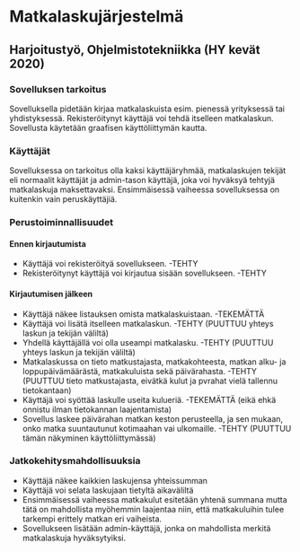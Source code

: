 # Matkalaskujärjestelmä
## Harjoitustyö, Ohjelmistotekniikka (HY kevät 2020)

### Sovelluksen tarkoitus
Sovelluksella pidetään kirjaa matkalaskuista esim. pienessä yrityksessä tai 
yhdistyksessä. Rekisteröitynyt käyttäjä voi tehdä itselleen matkalaskun.
Sovellusta käytetään graafisen käyttöliittymän kautta.

### Käyttäjät
Sovelluksessa on tarkoitus olla kaksi käyttäjäryhmää, matkalaskujen tekijät 
eli normaalit käyttäjät ja admin-tason käyttäjä, joka voi hyväksyä tehtyjä 
matkalaskuja maksettavaksi. Ensimmäisessä vaiheessa sovelluksessa on kuitenkin
vain peruskäyttäjiä.

### Perustoiminnallisuudet
#### Ennen kirjautumista
* Käyttäjä voi rekisteröityä sovellukseen. -TEHTY
* Rekisteröitynyt käyttäjä voi kirjautua sisään sovellukseen. -TEHTY

#### Kirjautumisen jälkeen
* Käyttäjä näkee listauksen omista matkalaskuistaan. -TEKEMÄTTÄ
* Käyttäjä voi lisätä itselleen matkalaskun. -TEHTY (PUUTTUU yhteys laskun ja tekijän väliltä)
* Yhdellä käyttäjällä voi olla useampi matkalasku. -TEHTY (PUUTTUU yhteys laskun ja tekijän väliltä)
* Matkalaskussa on tieto matkustajasta, matkakohteesta, matkan alku- ja loppupäivämäärästä, matkakuluista 
sekä päivärahasta. -TEHTY (PUUTTUU tieto matkustajasta, eivätkä kulut ja pvrahat vielä tallennu tietokantaan)
* Käyttäjä voi syöttää laskulle useita kulueriä. -TEKEMÄTTÄ (eikä ehkä onnistu ilman tietokannan laajentamista)
* Sovellus laskee päivärahan matkan keston perusteella, ja sen mukaan,
onko matka suuntautunut kotimaahan vai ulkomaille. -TEHTY (PUUTTUU tämän näkyminen käyttöliittymässä)

### Jatkokehitysmahdollisuuksia
* Käyttäjä näkee kaikkien laskujensa yhteissumman 
* Käyttäjä voi selata laskujaan tietyltä aikaväliltä
* Ensimmäisessä vaiheessa matkakulut esitetään yhtenä summana mutta tätä on 
mahdollista myöhemmin laajentaa niin, että matkakuluihin tulee tarkempi 
erittely matkan eri vaiheista.
* Sovellukseen lisätään admin-käyttäjä, jonka on mahdollista merkitä 
matkalaskuja hyväksytyiksi.


